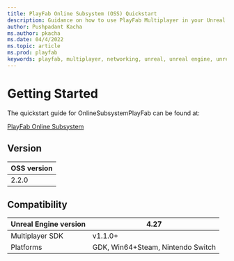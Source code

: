 ```yaml
---
title: PlayFab Online Subsystem (OSS) Quickstart
description: Guidance on how to use PlayFab Multiplayer in your Unreal Engine 4 Project.
author: Pushpadant Kacha
ms.author: pkacha
ms.date: 04/4/2022
ms.topic: article
ms.prod: playfab
keywords: playfab, multiplayer, networking, unreal, unreal engine, unreal engine 4, middleware
---
```


# Getting Started

The quickstart guide for OnlineSubsystemPlayFab can be found at:

[PlayFab Online Subsystem](https://docs.microsoft.com/en-us/gaming/playfab/features/multiplayer/networking/party-unreal-engine-oss-quickstart)


## Version
|OSS version
|-|
|2.2.0

## Compatibility
|Unreal Engine version|4.27|
|-|-|
Multiplayer SDK|v1.1.0+
Platforms|GDK, Win64+Steam, Nintendo Switch